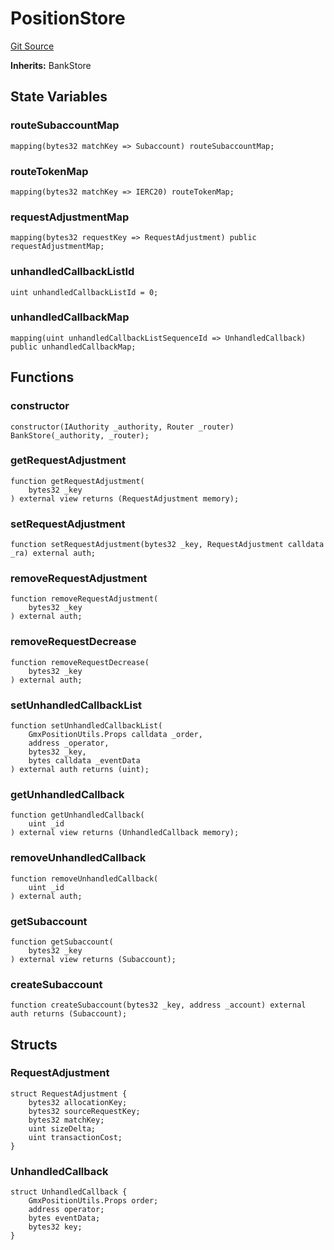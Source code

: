 # PositionStore
[Git Source](https://github.com/GMX-Blueberry-Club/puppet-contracts/blob/e958c407aafad0b6c3aeaa6893e84ba9f1b97fb1/src/position/store/PositionStore.sol)

**Inherits:**
BankStore


## State Variables
### routeSubaccountMap

```solidity
mapping(bytes32 matchKey => Subaccount) routeSubaccountMap;
```


### routeTokenMap

```solidity
mapping(bytes32 matchKey => IERC20) routeTokenMap;
```


### requestAdjustmentMap

```solidity
mapping(bytes32 requestKey => RequestAdjustment) public requestAdjustmentMap;
```


### unhandledCallbackListId

```solidity
uint unhandledCallbackListId = 0;
```


### unhandledCallbackMap

```solidity
mapping(uint unhandledCallbackListSequenceId => UnhandledCallback) public unhandledCallbackMap;
```


## Functions
### constructor


```solidity
constructor(IAuthority _authority, Router _router) BankStore(_authority, _router);
```

### getRequestAdjustment


```solidity
function getRequestAdjustment(
    bytes32 _key
) external view returns (RequestAdjustment memory);
```

### setRequestAdjustment


```solidity
function setRequestAdjustment(bytes32 _key, RequestAdjustment calldata _ra) external auth;
```

### removeRequestAdjustment


```solidity
function removeRequestAdjustment(
    bytes32 _key
) external auth;
```

### removeRequestDecrease


```solidity
function removeRequestDecrease(
    bytes32 _key
) external auth;
```

### setUnhandledCallbackList


```solidity
function setUnhandledCallbackList(
    GmxPositionUtils.Props calldata _order,
    address _operator,
    bytes32 _key,
    bytes calldata _eventData
) external auth returns (uint);
```

### getUnhandledCallback


```solidity
function getUnhandledCallback(
    uint _id
) external view returns (UnhandledCallback memory);
```

### removeUnhandledCallback


```solidity
function removeUnhandledCallback(
    uint _id
) external auth;
```

### getSubaccount


```solidity
function getSubaccount(
    bytes32 _key
) external view returns (Subaccount);
```

### createSubaccount


```solidity
function createSubaccount(bytes32 _key, address _account) external auth returns (Subaccount);
```

## Structs
### RequestAdjustment

```solidity
struct RequestAdjustment {
    bytes32 allocationKey;
    bytes32 sourceRequestKey;
    bytes32 matchKey;
    uint sizeDelta;
    uint transactionCost;
}
```

### UnhandledCallback

```solidity
struct UnhandledCallback {
    GmxPositionUtils.Props order;
    address operator;
    bytes eventData;
    bytes32 key;
}
```

